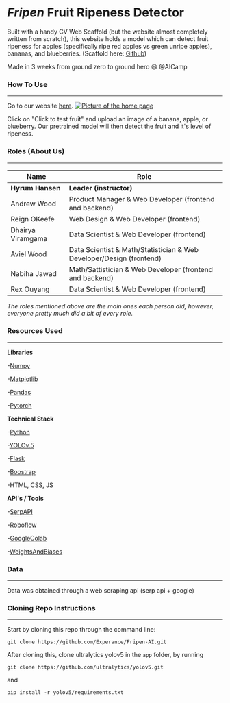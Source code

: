 # *Fripen* Fruit Ripeness Detector

Built with a handy CV Web Scaffold (but the website almost completely written from scratch), this website holds a model which can detect fruit ripeness for apples (specifically ripe red apples vs green unripe apples), bananas, and blueberries. (Scaffold here: [Github](https://github.com/organization-x/omni/tree/omni_cv))


Made in 3 weeks from ground zero to ground hero 😆 @AICamp 

### How To Use
***

Go to our website [here](https://cocalc19.ai-camp.dev/1f5857f2-6682-4940-8a34-bfeaf3edb175/port/12345/). 
[![Picture of the home page](app/static/images1/frontpageofwebsite.png)](https://cocalc19.ai-camp.dev/1f5857f2-6682-4940-8a34-bfeaf3edb175/port/12345/)


Click on "Click to test fruit" and upload an image of a banana, apple, or blueberry. Our pretrained model will then detect the fruit and it's level of ripeness.

### Roles (About Us)
***

**Name** | **Role**
---- | ----
**Hyrum Hansen** | **Leader (instructor)**
Andrew Wood | Product Manager & Web Developer (frontend and backend)
Reign OKeefe | Web Design & Web Developer (frontend)
Dhairya Viramgama | Data Scientist & Web Developer (frontend)
Aviel Wood | Data Scientist & Math/Statistician & Web Developer/Design (frontend)
Nabiha Jawad | Math/Sattistician & Web Developer (frontend and backend)
Rex Ouyang | Data Scientist & Web Developer (frontend)

*The roles mentioned above are the main ones each person did, however, everyone pretty much did a bit of every role.*

### Resources Used
***

**Libraries**

-[Numpy](https://numpy.org)

-[Matplotlib](https://matplotlib.org/)

-[Pandas](https://pandas.pydata.org/)

-[Pytorch](https://pytorch.org/)

**Technical Stack**

-[Python](https://python.org)

-[YOLOv.5](https://github.com/ultralytics/yolov5)

-[Flask](https://flask.palletsprojects.com/en/2.1.x/)

-[Boostrap](https://getbootstrap.com/)

-HTML, CSS, JS

**API's / Tools**

-[SerpAPI](https://serpapi.com/dashboard)

-[Roboflow](https://roboflow.com)

-[GoogleColab](https://colab.research.google.com)

-[WeightsAndBiases](https://wandb.ai)


### Data
***

Data was obtained through a web scraping api (serp api + google)

### Cloning Repo Instructions
***

Start by cloning this repo through the command line: 

`git clone https://github.com/Experance/Fripen-AI.git`

After cloning this, clone ultralytics yolov5 in the `app` folder, by running 

`git clone https://github.com/ultralytics/yolov5.git`

and

`pip install -r yolov5/requirements.txt`
